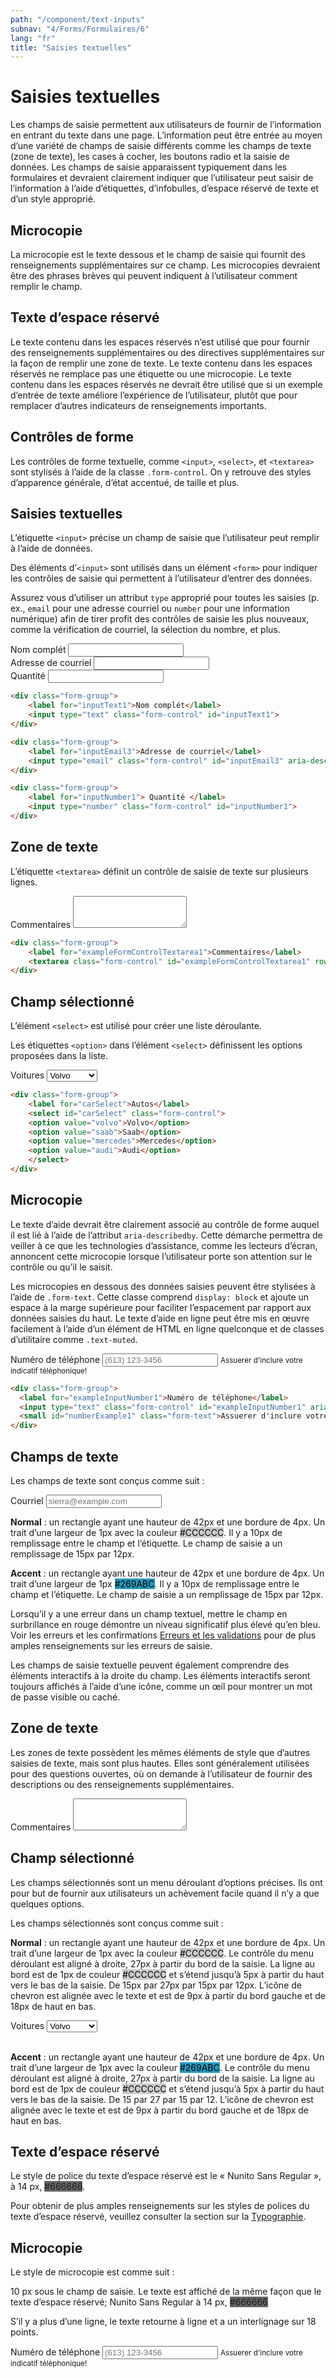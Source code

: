 ```yaml
---
path: "/component/text-inputs"
subnav: "4/Forms/Formulaires/6"
lang: "fr"
title: "Saisies textuelles"
---
```


<helmet>
<title> Saisies textuelles - Système de conception Aurora </title>
</helmet>

# Saisies textuelles

Les champs de saisie permettent aux utilisateurs de fournir de l’information en entrant du texte dans une page. L’information peut être entrée au moyen d’une variété de champs de saisie différents comme les champs de texte (zone de texte), les cases à cocher, les boutons radio et la saisie de données. Les champs de saisie apparaissent typiquement dans les formulaires et devraient clairement indiquer que l’utilisateur peut saisir de l’information à l’aide d’étiquettes, d’infobulles, d’espace réservé de texte et d’un style approprié.

## Microcopie
La microcopie est le texte dessous et le champ de saisie qui fournit des renseignements supplémentaires sur ce champ. Les microcopies devraient être des phrases brèves qui peuvent indiquent à l’utilisateur comment remplir le champ.

## Texte d’espace réservé

Le texte contenu dans les espaces réservés n’est utilisé que pour fournir des renseignements supplémentaires ou des directives supplémentaires sur la façon de remplir une zone de texte. Le texte contenu dans les espaces réservés ne remplace pas une étiquette ou une microcopie. Le texte contenu dans les espaces réservés ne devrait être utilisé que si un exemple d’entrée de texte améliore l’expérience de l’utilisateur, plutôt que pour remplacer d’autres indicateurs de renseignements importants.

<documentationtabs remove="react">
      <doctabpanel type="html">
          

## Contrôles de forme

Les contrôles de forme textuelle, comme `<input>`, `<select>`, et `<textarea>` sont stylisés à l’aide de la classe `.form-control`. On y retrouve des styles d’apparence générale, d’état accentué, de taille et plus.

## Saisies textuelles

L’étiquette `<input>` précise un champ de saisie que l’utilisateur peut remplir à l’aide de données.

Des éléments d’`<input>` sont utilisés dans un élément `<form>` pour indiquer les contrôles de saisie qui permettent à l’utilisateur d’entrer des données.

Assurez vous d’utiliser un attribut `type` approprié pour toutes les saisies (p. ex., `email` pour une adresse courriel ou `number` pour une information numérique) afin de tirer profit des contrôles de saisie les plus nouveaux, comme la vérification de courriel, la sélection du nombre, et plus.

<div class="form-group">
    <label for="inputText1">Nom complét</label>
    <input type="text" class="form-control" id="inputText1">
</div>

<div class="form-group">
    <label for="inputEmail3">Adresse de courriel</label>
    <input type="email" class="form-control" id="inputEmail3" aria-describedby="emailHelp1">
</div>

<div class="form-group">
    <label for="inputNumber1"> Quantité </label>
    <input type="number" class="form-control" id="inputNumber1">
</div>

```html
<div class="form-group">
    <label for="inputText1">Nom complét</label>
    <input type="text" class="form-control" id="inputText1">
</div>

<div class="form-group">
    <label for="inputEmail3">Adresse de courriel</label>
    <input type="email" class="form-control" id="inputEmail3" aria-describedby="emailHelp1">
</div>

<div class="form-group">
    <label for="inputNumber1"> Quantité </label>
    <input type="number" class="form-control" id="inputNumber1">
</div>
```

## Zone de texte

L’étiquette `<textarea>` définit un contrôle de saisie de texte sur plusieurs lignes.

<div class="form-group">
    <label for="exampleFormControlTextarea1">Commentaires</label>
    <textarea class="form-control" id="exampleFormControlTextarea1" rows="3"></textarea>
  </div>

```html
<div class="form-group">
    <label for="exampleFormControlTextarea1">Commentaires</label>
    <textarea class="form-control" id="exampleFormControlTextarea1" rows="3"></textarea>
</div>
```

## Champ sélectionné

L’élément `<select>` est utilisé pour créer une liste déroulante.

Les étiquettes `<option>` dans l’élément `<select>` définissent les options proposées dans la liste.

<div class="form-group">
    <label for="carSelect">Voitures</label>
    <select id="carSelect" class="form-control">
    <option value="volvo">Volvo</option>
    <option value="saab">Saab</option>
    <option value="mercedes">Mercedes</option>
    <option value="audi">Audi</option>
    </select>
</div>

```html
<div class="form-group">
    <label for="carSelect">Autos</label>
    <select id="carSelect" class="form-control">
    <option value="volvo">Volvo</option>
    <option value="saab">Saab</option>
    <option value="mercedes">Mercedes</option>
    <option value="audi">Audi</option>
    </select>
</div>
```

## Microcopie

Le texte d’aide devrait être clairement associé au contrôle de forme auquel il est lié à l’aide de l’attribut `aria-describedby`. Cette démarche permettra de veiller à ce que les technologies d’assistance, comme les lecteurs d’écran, annoncent cette microcopie lorsque l’utilisateur porte son attention sur le contrôle ou qu’il le saisit.

Les microcopies en dessous des données saisies peuvent être stylisées à l’aide de `.form-text`. Cette classe comprend `display: block` et ajoute un espace à la marge supérieure pour faciliter l’espacement par rapport aux données saisies du haut. Le texte d’aide en ligne peut être mis en œuvre facilement à l’aide d’un élément de HTML en ligne quelconque et de classes d’utilitaire comme `.text-muted`.

  <div class="form-group">
    <label for="exampleInputNumber1">Numéro de téléphone</label>
    <input type="text" class="form-control" id="exampleInputNumber1" aria-describedby="numberExample1" placeholder="(613) 123-3456">
    <small id="numberExample1" class="form-text">Assuerer d'inclure votre indicatif téléphonique! </small>
  </div>


  ```html
  <div class="form-group">
    <label for="exampleInputNumber1">Numéro de téléphone</label>
    <input type="text" class="form-control" id="exampleInputNumber1" aria-describedby="numberExample1" placeholder="(613) 123-3456">
    <small id="numberExample1" class="form-text">Assuerer d'inclure votre indicatif téléphonique! </small>
  </div>

```
          
</doctabpanel>
      <doctabpanel type="design">
          

## Champs de texte

Les champs de texte sont conçus comme suit :

<label for="exampleInputEmail1">Courriel</label>
<input type="email" class="form-control" id="exampleInputEmail1"
        aria-describedby="emailHelp"
        placeholder="sierra@example.com">

**Normal** : un rectangle ayant une hauteur de 42px et une bordure de 4px. Un trait d’une largeur de 1px avec la couleur <badge style="background-color: #CCCCCC;color:black;">#CCCCCC</badge>. Il y a 10px de remplissage entre le champ et l’étiquette. Le champ de saisie a un remplissage de 15px par 12px.

**Accent** : un rectangle ayant une hauteur de 42px et une bordure de 4px. Un trait d’une largeur de 1px <badge style="background-color: #269ABC;color:black;">#269ABC</badge>. Il y a 10px de remplissage entre le champ et l’étiquette. Le champ de saisie a un remplissage de 15px par 12px.

Lorsqu’il y a une erreur dans un champ textuel, mettre le champ en surbrillance en rouge démontre un niveau significatif plus élevé qu’en bleu. Voir les erreurs et les confirmations [Erreurs et les validations](/component/errors-and-validation) pour de plus amples renseignements sur les erreurs de saisie.

Les champs de saisie textuelle peuvent également comprendre des éléments interactifs à la droite du champ. Les éléments interactifs seront toujours affichés à l’aide d’une icône, comme un œil pour montrer un mot de passe visible ou caché.

## Zone de texte

Les zones de texte possèdent les mêmes éléments de style que d’autres saisies de texte, mais sont plus hautes. Elles sont généralement utilisées pour des questions ouvertes, où on demande à l’utilisateur de fournir des descriptions ou des renseignements supplémentaires.


<div class="form-group">
    <label for="exampleFormControlTextarea2">Commentaires</label>
    <textarea class="form-control" id="exampleFormControlTextarea2" rows="3"></textarea>
</div>

## Champ sélectionné

Les champs sélectionnés sont un menu déroulant d’options précises. Ils ont pour but de fournir aux utilisateurs un achèvement facile quand il n’y a que quelques options.

Les champs sélectionnés sont conçus comme suit :

**Normal** : un rectangle ayant une hauteur de 42px et une bordure de 4px. Un trait d’une largeur de 1px avec la couleur <badge style="background-color: #CCCCCC;color:black;">#CCCCCC</badge>. Le contrôle du menu déroulant est aligné à droite, 27px à partir du bord de la saisie. La ligne au bord est de 1px de couleur <badge style="background-color: #CCCCCC;color:black;">#CCCCCC</badge> et s’étend jusqu’à 5px à partir du haut vers le bas de la saisie. De 15px par 27px par 15px par 12px. L’icône de chevron est alignée avec le texte et est de 9px à partir du bord gauche et de 18px de haut en bas.

<div class="mt-2">
    <label for="carSelect2">Voitures</label>
    <select id="carSelect2" class="form-control">
    <option value="volvo">Volvo</option>
    <option value="saab">Saab</option>
    <option value="mercedes">Mercedes</option>
    <option value="audi">Audi</option>
    </select>
</div>
<br>

**Accent** : un rectangle ayant une hauteur de 42px et une bordure de 4px. Un trait d’une largeur de 1px avec la couleur <badge style="background-color: #269ABC;color:black;">#269ABC</badge>. Le contrôle du menu déroulant est aligné à droite, 27px à partir du bord de la saisie. La ligne au bord est de 1px de couleur <badge style="background-color: #CCCCCC;color:black;">#CCCCCC</badge> et s’étend jusqu’à 5px à partir du haut vers le bas de la saisie. De 15 par 27 par 15 par 12. L’icône de chevron est alignée avec le texte et est de 9px à partir du bord gauche et de 18px de haut en bas.

## Texte d’espace réservé

Le style de police du texte d’espace réservé est le « Nunito Sans Regular », à 14 px, <badge style="background-color: #666666">#666666</badge>.

Pour obtenir de plus amples renseignements sur les styles de polices du texte d’espace réservé, veuillez consulter la section sur la [Typographie](/components/tpography).

## Microcopie

Le style de microcopie est comme suit :

10 px sous le champ de saisie. Le texte est affiché de la même façon que le texte d’espace réservé; Nunito Sans Regular à 14 px, <badge style="background-color: #666666">#666666</badge>

S’il y a plus d’une ligne, le texte retourne à ligne et a un interlignage sur 18 points.

  <div class="form-group">
    <label for="exampleInputNumber2">Numéro de téléphone</label>
    <input type="text" class="form-control" id="exampleInputNumber2" aria-describedby="numberExample2" placeholder="(613) 123-3456">
    <small id="numberExample2" class="form-text">Assuerer d'inclure votre indicatif téléphonique! </small>
  </div>

</doctabpanel>
    </documentationtabs>

